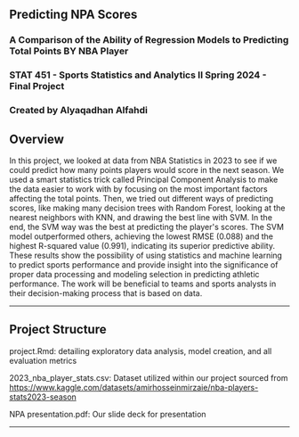 ## Predicting NPA Scores
### A Comparison of the Ability of Regression Models to Predicting Total Points BY NBA Player


### STAT 451 - Sports Statistics and Analytics II Spring 2024 - Final Project

### Created by Alyaqadhan Alfahdi



Overview
-------------------

In this project, we looked at data from NBA Statistics in 2023 to see if we could predict how many points players would score in the next season. We used a smart statistics trick called Principal Component Analysis to make the data easier to work with by focusing on the most important factors affecting the total points. Then, we tried out different ways of predicting scores, like making many decision trees with Random Forest, looking at the nearest neighbors with KNN, and drawing the best line with SVM. In the end, the SVM way was the best at predicting the player's scores. The SVM model outperformed others, achieving the lowest RMSE (0.088) and the highest R-squared value (0.991), indicating its superior predictive ability. These results show the possibility of using statistics and machine learning to predict sports performance and provide insight into the significance of proper data processing and modeling selection in predicting athletic performance. The work will be beneficial to teams and sports analysts in their decision-making process that is based on data.

-------------------


Project Structure
-------------------

project.Rmd: detailing exploratory data analysis, model creation, and all evaluation metrics

2023_nba_player_stats.csv: Dataset utilized within our project sourced from https://www.kaggle.com/datasets/amirhosseinmirzaie/nba-players-stats2023-season

NPA presentation.pdf: Our slide deck for presentation

-------------------
